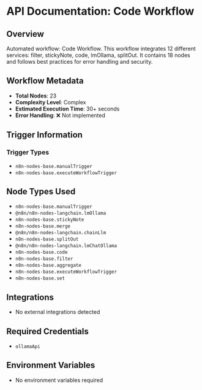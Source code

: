 # API Documentation: Code Workflow

## Overview
Automated workflow: Code Workflow. This workflow integrates 12 different services: filter, stickyNote, code, lmOllama, splitOut. It contains 18 nodes and follows best practices for error handling and security.

## Workflow Metadata
- **Total Nodes**: 23
- **Complexity Level**: Complex
- **Estimated Execution Time**: 30+ seconds
- **Error Handling**: ❌ Not implemented

## Trigger Information
### Trigger Types
- `n8n-nodes-base.manualTrigger`
- `n8n-nodes-base.executeWorkflowTrigger`

## Node Types Used
- `n8n-nodes-base.manualTrigger`
- `@n8n/n8n-nodes-langchain.lmOllama`
- `n8n-nodes-base.stickyNote`
- `n8n-nodes-base.merge`
- `@n8n/n8n-nodes-langchain.chainLlm`
- `n8n-nodes-base.splitOut`
- `@n8n/n8n-nodes-langchain.lmChatOllama`
- `n8n-nodes-base.code`
- `n8n-nodes-base.filter`
- `n8n-nodes-base.aggregate`
- `n8n-nodes-base.executeWorkflowTrigger`
- `n8n-nodes-base.set`

## Integrations
- No external integrations detected

## Required Credentials
- `ollamaApi`

## Environment Variables
- No environment variables required
